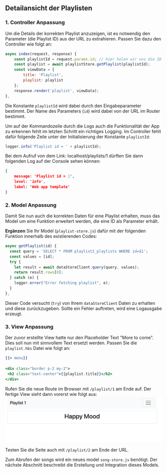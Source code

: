 ## Detailansicht der Playlisten

### 1. Controller Anpassung

Um die Details der korrekten Playlist anzuzeigen, ist es notwendig den Parameter (die Playlist ID) aus der URL zu extrahieren. Passen Sie dazu den Controller wie folgt an:

```js
async index(request, response) {
    const playlistId = request.params.id; // hier holen wir uns die ID
    const playlist = await playlistStore.getPlaylist(playlistId);
    const viewData = {
        title: 'Playlist',
        playlist: playlist
    };
    response.render('playlist', viewData);
},
```

Die Konstante `playlistId` wird dabei durch den Eingabeparameter bestimmt. Der Name des Parameters (`id`) wird dabei von der URL im Router bestimmt.

Um auf der Kommandozeile durch die Logs auch die Funktionalität der App zu erkennen fehlt im letzten Schritt ein richtiges Logging. Im Controller fehlt dafür folgende Zeile unter der Initialisierung der Konstante `playlistId`:

```js
logger.info('Playlist id = ' + playlistId);
```

Bei dem Aufruf von dem Link: localhost/playlists/1 dürften Sie dann folgenden Log auf der Console sehen können:

```json
{
    message: 'Playlist id = 1',
    level: 'info',
    label: 'Web app template'
}
```

### 2. Model Anpassung

Damit Sie nun auch die korrekten Daten für eine Playlist erhalten, muss das Model um eine Funktion erweitert werden, die eine ID als Parameter erhält.

**Ergänzen** Sie Ihr Model (`playlist-store.js`) dafür mit der folgenden Funktion innerhalb des existierenden Codes:

```js
async getPlaylist(id) {
  const query = 'SELECT * FROM playlist2_playlists WHERE id=$1';
  const values = [id];
  try {
    let result = await dataStoreClient.query(query, values);
    return result.rows[0];
  } catch (e) {
    logger.error("Error fetching playlist", e);
  }
},
```

Dieser Code versucht (`try`) von Ihrem `dataStoreClient` Daten zu erhalten und diese zurückzugeben.
Sollte ein Fehler auftreten, wird eine Logausgabe erzeugt.

### 3. View Anpassung

Der zuvor erstellte View hatte nur den Placeholder Text "More to come". Dies soll nun mit sinnvollem Text ersetzt werden.
Passen Sie die `playlist.hbs` Datei wie folgt an:

```handlebars
{{> menu}}

<div class="border p-2 my-2">
 <h2 class="text-center">{{playlist.title}}</h2>
</div>
```

Rufen Sie die neue Route im Browser mit `/playlist/1` am Ende auf. Der fertige View sieht dann vorerst wie folgt aus:
![img.png](img/Anpassung_06.png)

Testen Sie die Seite auch mit `/playlist/2` am Ende der URL.

Zum Abrufen der songs wird ein neues model `song-store.js` benötigt. Der nächste Abschnitt beschreibt die Erstellung und Integration dieses Models.
